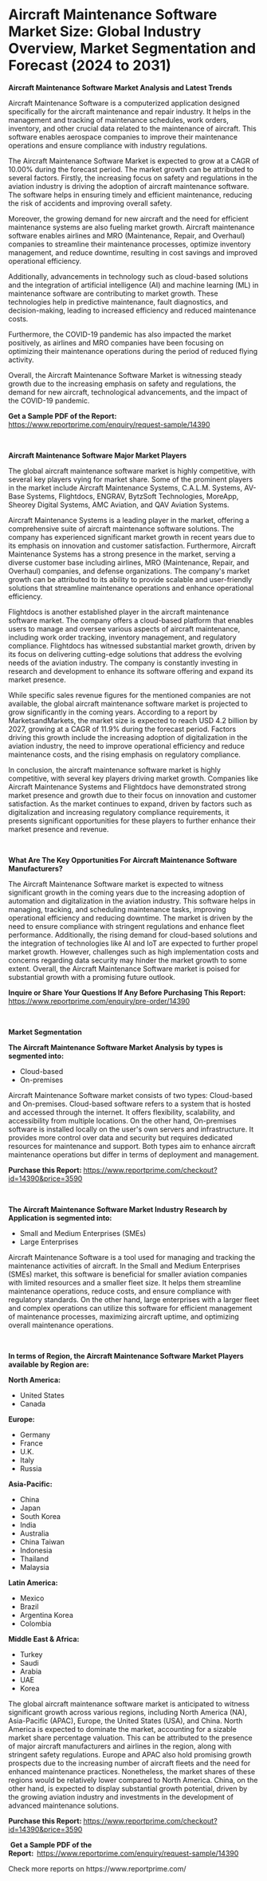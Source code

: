 <p><h1>Aircraft Maintenance Software Market Size: Global Industry Overview, Market Segmentation and Forecast (2024 to 2031)</h1></p><p><strong>Aircraft Maintenance Software Market Analysis and Latest Trends</strong></p>
<p><p>Aircraft Maintenance Software is a computerized application designed specifically for the aircraft maintenance and repair industry. It helps in the management and tracking of maintenance schedules, work orders, inventory, and other crucial data related to the maintenance of aircraft. This software enables aerospace companies to improve their maintenance operations and ensure compliance with industry regulations.</p><p>The Aircraft Maintenance Software Market is expected to grow at a CAGR of 10.00% during the forecast period. The market growth can be attributed to several factors. Firstly, the increasing focus on safety and regulations in the aviation industry is driving the adoption of aircraft maintenance software. The software helps in ensuring timely and efficient maintenance, reducing the risk of accidents and improving overall safety.</p><p>Moreover, the growing demand for new aircraft and the need for efficient maintenance systems are also fueling market growth. Aircraft maintenance software enables airlines and MRO (Maintenance, Repair, and Overhaul) companies to streamline their maintenance processes, optimize inventory management, and reduce downtime, resulting in cost savings and improved operational efficiency.</p><p>Additionally, advancements in technology such as cloud-based solutions and the integration of artificial intelligence (AI) and machine learning (ML) in maintenance software are contributing to market growth. These technologies help in predictive maintenance, fault diagnostics, and decision-making, leading to increased efficiency and reduced maintenance costs.</p><p>Furthermore, the COVID-19 pandemic has also impacted the market positively, as airlines and MRO companies have been focusing on optimizing their maintenance operations during the period of reduced flying activity.</p><p>Overall, the Aircraft Maintenance Software Market is witnessing steady growth due to the increasing emphasis on safety and regulations, the demand for new aircraft, technological advancements, and the impact of the COVID-19 pandemic.</p></p>
<p><strong>Get a Sample PDF of the Report:&nbsp;</strong> <a href="https://www.reportprime.com/enquiry/request-sample/14390">https://www.reportprime.com/enquiry/request-sample/14390</a></p>
<p>&nbsp;</p>
<p><strong>Aircraft Maintenance Software Major Market Players</strong></p>
<p><p>The global aircraft maintenance software market is highly competitive, with several key players vying for market share. Some of the prominent players in the market include Aircraft Maintenance Systems, C.A.L.M. Systems, AV-Base Systems, Flightdocs, ENGRAV, BytzSoft Technologies, MoreApp, Sheorey Digital Systems, AMC Aviation, and QAV Aviation Systems.</p><p>Aircraft Maintenance Systems is a leading player in the market, offering a comprehensive suite of aircraft maintenance software solutions. The company has experienced significant market growth in recent years due to its emphasis on innovation and customer satisfaction. Furthermore, Aircraft Maintenance Systems has a strong presence in the market, serving a diverse customer base including airlines, MRO (Maintenance, Repair, and Overhaul) companies, and defense organizations. The company's market growth can be attributed to its ability to provide scalable and user-friendly solutions that streamline maintenance operations and enhance operational efficiency.</p><p>Flightdocs is another established player in the aircraft maintenance software market. The company offers a cloud-based platform that enables users to manage and oversee various aspects of aircraft maintenance, including work order tracking, inventory management, and regulatory compliance. Flightdocs has witnessed substantial market growth, driven by its focus on delivering cutting-edge solutions that address the evolving needs of the aviation industry. The company is constantly investing in research and development to enhance its software offering and expand its market presence.</p><p>While specific sales revenue figures for the mentioned companies are not available, the global aircraft maintenance software market is projected to grow significantly in the coming years. According to a report by MarketsandMarkets, the market size is expected to reach USD 4.2 billion by 2027, growing at a CAGR of 11.9% during the forecast period. Factors driving this growth include the increasing adoption of digitalization in the aviation industry, the need to improve operational efficiency and reduce maintenance costs, and the rising emphasis on regulatory compliance.</p><p>In conclusion, the aircraft maintenance software market is highly competitive, with several key players driving market growth. Companies like Aircraft Maintenance Systems and Flightdocs have demonstrated strong market presence and growth due to their focus on innovation and customer satisfaction. As the market continues to expand, driven by factors such as digitalization and increasing regulatory compliance requirements, it presents significant opportunities for these players to further enhance their market presence and revenue.</p></p>
<p>&nbsp;</p>
<p><strong>What Are The Key Opportunities For Aircraft Maintenance Software Manufacturers?</strong></p>
<p><p>The Aircraft Maintenance Software market is expected to witness significant growth in the coming years due to the increasing adoption of automation and digitalization in the aviation industry. This software helps in managing, tracking, and scheduling maintenance tasks, improving operational efficiency and reducing downtime. The market is driven by the need to ensure compliance with stringent regulations and enhance fleet performance. Additionally, the rising demand for cloud-based solutions and the integration of technologies like AI and IoT are expected to further propel market growth. However, challenges such as high implementation costs and concerns regarding data security may hinder the market growth to some extent. Overall, the Aircraft Maintenance Software market is poised for substantial growth with a promising future outlook.</p></p>
<p><strong>Inquire or Share Your Questions If Any Before Purchasing This Report:</strong> <a href="https://www.reportprime.com/enquiry/pre-order/14390">https://www.reportprime.com/enquiry/pre-order/14390</a></p>
<p>&nbsp;</p>
<p><strong>Market Segmentation</strong></p>
<p><strong>The Aircraft Maintenance Software Market Analysis by types is segmented into:</strong></p>
<p><ul><li>Cloud-based</li><li>On-premises</li></ul></p>
<p><p>Aircraft Maintenance Software market consists of two types: Cloud-based and On-premises. Cloud-based software refers to a system that is hosted and accessed through the internet. It offers flexibility, scalability, and accessibility from multiple locations. On the other hand, On-premises software is installed locally on the user's own servers and infrastructure. It provides more control over data and security but requires dedicated resources for maintenance and support. Both types aim to enhance aircraft maintenance operations but differ in terms of deployment and management.</p></p>
<p><strong>Purchase this Report:&nbsp;</strong><a href="https://www.reportprime.com/checkout?id=14390&price=3590">https://www.reportprime.com/checkout?id=14390&price=3590</a></p>
<p>&nbsp;</p>
<p><strong>The Aircraft Maintenance Software Market Industry Research by Application is segmented into:</strong></p>
<p><ul><li>Small and Medium Enterprises (SMEs)</li><li>Large Enterprises</li></ul></p>
<p><p>Aircraft Maintenance Software is a tool used for managing and tracking the maintenance activities of aircraft. In the Small and Medium Enterprises (SMEs) market, this software is beneficial for smaller aviation companies with limited resources and a smaller fleet size. It helps them streamline maintenance operations, reduce costs, and ensure compliance with regulatory standards. On the other hand, large enterprises with a larger fleet and complex operations can utilize this software for efficient management of maintenance processes, maximizing aircraft uptime, and optimizing overall maintenance operations.</p></p>
<p>&nbsp;</p>
<p><strong>In terms of Region, the Aircraft Maintenance Software Market Players available by Region are:</strong></p>
<p>
    <p> <strong> North America: </strong>
        <ul>
            <li>United States</li>
            <li>Canada</li>
        </ul>
        </p> 
    <p> <strong> Europe: </strong>
        <ul>
            <li>Germany</li>
            <li>France</li>
            <li>U.K.</li>
            <li>Italy</li>
            <li>Russia</li>
        </ul>
        </p> 
    <p> <strong> Asia-Pacific: </strong>
        <ul>
            <li>China</li>
            <li>Japan</li>
            <li>South Korea</li>
            <li>India</li>
            <li>Australia</li>
            <li>China Taiwan</li>
            <li>Indonesia</li>
            <li>Thailand</li>
            <li>Malaysia</li>
        </ul>
        </p> 
    <p> <strong> Latin America: </strong>
        <ul>
            <li>Mexico</li>
            <li>Brazil</li>
            <li>Argentina Korea</li>
            <li>Colombia</li>
        </ul>
        </p> 
    <p> <strong> Middle East & Africa: </strong>
        <ul>
            <li>Turkey</li>
            <li>Saudi</li>
            <li>Arabia</li>
            <li>UAE</li>
            <li>Korea</li>
        </ul>
    </p>
    </p>
<p><p>The global aircraft maintenance software market is anticipated to witness significant growth across various regions, including North America (NA), Asia-Pacific (APAC), Europe, the United States (USA), and China. North America is expected to dominate the market, accounting for a sizable market share percentage valuation. This can be attributed to the presence of major aircraft manufacturers and airlines in the region, along with stringent safety regulations. Europe and APAC also hold promising growth prospects due to the increasing number of aircraft fleets and the need for enhanced maintenance practices. Nonetheless, the market shares of these regions would be relatively lower compared to North America. China, on the other hand, is expected to display substantial growth potential, driven by the growing aviation industry and investments in the development of advanced maintenance solutions.</p></p>
<p><strong>Purchase this Report: </strong><a href="https://www.reportprime.com/checkout?id=14390&price=3590">https://www.reportprime.com/checkout?id=14390&price=3590</a></p>
<p>&nbsp;<strong>Get a Sample PDF of the Report:&nbsp;&nbsp;</strong><a href="https://www.reportprime.com/enquiry/request-sample/14390">https://www.reportprime.com/enquiry/request-sample/14390</a></p>
<p><strong></strong></p>
<p>Check more reports on https://www.reportprime.com/</p>